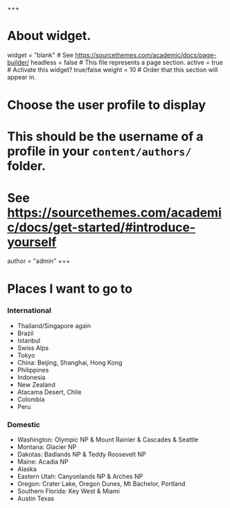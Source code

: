 +++
# About widget.
widget = "blank"  # See https://sourcethemes.com/academic/docs/page-builder/
headless = false  # This file represents a page section.
active = true  # Activate this widget? true/false
weight = 10  # Order that this section will appear in.

# Choose the user profile to display
# This should be the username of a profile in your `content/authors/` folder.
# See https://sourcethemes.com/academic/docs/get-started/#introduce-yourself
author = "admin"
+++

# Places I want to go to 

### International

* Thailand/Singapore again
* Brazil
* Istanbul
* Swiss Alps
* Tokyo
* China: Beijing, Shanghai, Hong Kong
* Philippines
* Indonesia
* New Zealand
* Atacama Desert, Chile
* Colombia
* Peru

### Domestic

* Washington: Olympic NP & Mount Rainier & Cascades & Seattle
* Montana: Glacier NP
* Dakotas: Badlands NP & Teddy Roosevelt NP
* Maine: Acadia NP
* Alaska
* Eastern Utah: Canyonlands NP & Arches NP
* Oregon: Crater Lake, Oregon Dunes, Mt Bachelor, Portland
* Southern Florida: Key West & Miami
* Austin Texas
    
